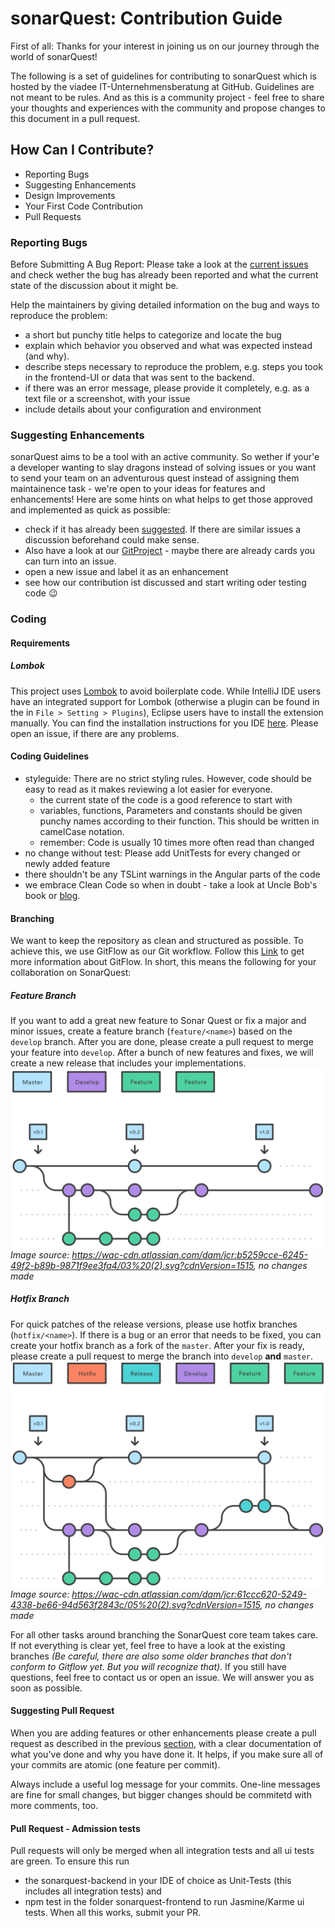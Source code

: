 # sonarQuest: Contribution Guide

First of all: Thanks for your interest in joining us on our journey through the world of sonarQuest!

The following is a set of guidelines for contributing to sonarQuest which is hosted by the viadee IT-Unternehmensberatung at GitHub. Guidelines are not meant to be rules. And as this is a community project - feel free to share your thoughts and experiences with the community and propose changes to this document in a pull request.

## How Can I Contribute?

* Reporting Bugs
* Suggesting Enhancements
* Design Improvements 
* Your First Code Contribution
* Pull Requests

### Reporting Bugs

Before Submitting A Bug Report: Please take a look at the [current issues](https://github.com/viadee/sonarQuest/issues) and check wether the bug has already been reported and what the current state of the discussion about it might be.

Help the maintainers by giving detailed information on the bug and ways to reproduce the problem:

* a short but punchy title helps to categorize and locate the bug
* explain which behavior you observed and what was expected instead (and why).
* describe steps necessary to reproduce the problem, e.g. steps you took in the frontend-UI or data that was sent to the backend. 
* if there was an error message, please provide it completely, e.g. as a text file or a screenshot, with your issue
* include details about your configuration and environment  

### Suggesting Enhancements

sonarQuest aims to be a tool with an active community. So wether if your'e a developer wanting to slay dragons instead of solving issues or you want to send your team on an adventurous quest instead of assigning them maintainence task - we're open to your ideas for features and enhancements! 
Here are some hints on what helps to get those approved and implemented as quick as possible:

* check if it has already been [suggested](https://github.com/search?utf8=%E2%9C%93&q=+is%3Aissue+user%3Aviadee+repository%3AsonarQuest). If there are similar issues a discussion beforehand could make sense.
* Also have a look at our [GitProject](https://github.com/viadee/sonarQuest/projects) - maybe there are already cards you can turn into an issue. 
* open a new issue and label it as an enhancement  
* see how our contribution ist discussed and start writing oder testing code :wink:

### Coding

#### Requirements

 ##### Lombok
 This project uses [Lombok](https://projectlombok.org/) to avoid boilerplate code. While IntelliJ IDE users have an integrated support for Lombok (otherwise a plugin can be found in the in `File > Setting > Plugins`), Eclipse users have to install the extension manually.
 You can find the installation instructions for you IDE [here](https://projectlombok.org/setup/overview).
 Please open an issue, if there are any problems. 

#### Coding Guidelines

* styleguide: There are no strict styling rules. However, code should be easy to read as it makes reviewing a lot easier for everyone. 
  * the current state of the code is a good reference to start with
  * variables, functions, Parameters and constants should be given punchy names according to their function. This should be written in camelCase notation.  
  * remember: Code is usually 10 times more often read than changed
* no change without test: Please add UnitTests for every changed or newly added feature 
* there shouldn't be any TSLint warnings in the Angular parts of the code
* we embrace Clean Code so when in doubt - take a look at Uncle Bob's book or [blog](http://blog.cleancoder.com/). 

#### Branching
We want to keep the repository as clean and structured as possible. To achieve this, we use GitFlow as our Git workflow. Follow this [Link](https://www.atlassian.com/git/tutorials/comparing-workflows/gitflow-workflow "Gitflow Workflow | Atlassian Git Tutorial") to get more information about GitFlow. 
In short, this means the following for your collaboration on SonarQuest:

##### Feature Branch
If you want to add a great new feature to Sonar Quest or fix a major and minor issues, create a feature branch (`feature/<name>`) based on the `develop` branch. After you are done, please create a pull request to merge your feature into `develop`. After a bunch of new features and fixes, we will create a new release that includes your implementations.
![Gitflow - Feature Branches](docs/images/gitflow_feature.svg)
*Image source: https://wac-cdn.atlassian.com/dam/jcr:b5259cce-6245-49f2-b89b-9871f9ee3fa4/03%20(2).svg?cdnVersion=1515, no changes made*

##### Hotfix Branch
For quick patches of the release versions, please use hotfix branches (`hotfix/<name>`). If there is a bug or an error that needs to be fixed, you can create your hotfix branch as a fork of the `master`. After your fix is ready, please create a pull request to merge the branch into `develop` **and** `master`.
![Gitflow - Feature Branches](docs/images/gitflow_hotfix.svg)
*Image source: https://wac-cdn.atlassian.com/dam/jcr:61ccc620-5249-4338-be66-94d563f2843c/05%20(2).svg?cdnVersion=1515, no changes made*

For all other tasks around branching the SonarQuest core team takes care. If not everything is clear yet, feel free to have a look at the existing branches *(Be careful, there are also some older branches that don't conform to Gitflow yet. But you will recognize that)*. If you still have questions, feel free to contact us or open an issue. We will answer you as soon as possible. 

#### Suggesting Pull Request

When you are adding features or other enhancements please create a pull request as described in the previous [section](#branching), with a clear documentation of what you've done and why you have done it. It helps, if you make sure all of your commits are atomic (one feature per commit).

Always include a useful log message for your commits. One-line messages are fine for small changes, but bigger changes should be commitetd with more comments, too.

#### Pull Request - Admission tests

Pull requests will only be merged when all integration tests and all ui tests are green. To ensure this run
* the sonarquest-backend in your IDE of choice as Unit-Tests (this includes all integration tests) and
* npm test in the folder sonarquest-frontend to run Jasmine/Karme ui tests.
When all this works, submit your PR.
